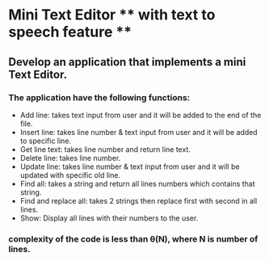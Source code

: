 # Mini Text Editor ** with text to speech feature **
## Develop an application that implements a mini Text Editor. 
### The application have the following functions:
 - Add line: takes text input from user and it will be added to the end of the file.
 - Insert line: takes line number & text input from user and it will be added to specific line.
 - Get line text: takes line number and return line text.
 - Delete line: takes line number.
 - Update line: takes line number & text input from user and it will be updated with specific old line.
 - Find all: takes a string and return all lines numbers which contains that string.
 - Find and replace all: takes 2 strings then replace first with second in all lines.
 - Show: Display all lines with their numbers to the user.

### complexity of the code is less than θ(N), where N is number of lines.
